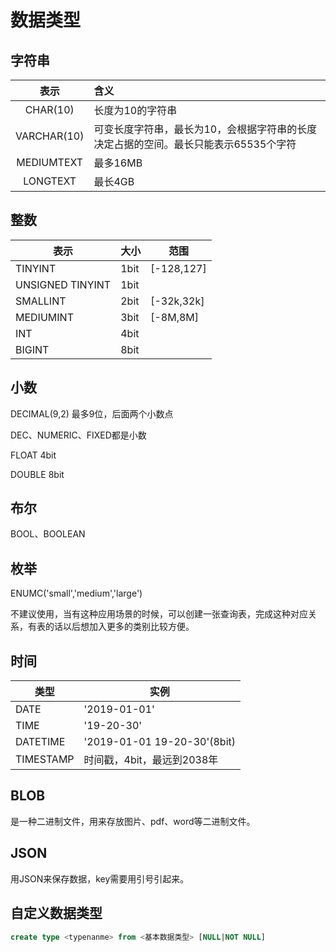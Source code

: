 # 数据类型

## 字符串

|    表示     | 含义                                                         |
| :---------: | :----------------------------------------------------------- |
|  CHAR(10)   | 长度为10的字符串                                             |
| VARCHAR(10) | 可变长度字符串，最长为10，会根据字符串的长度决定占据的空间。最长只能表示65535个字符 |
| MEDIUMTEXT  | 最多16MB                                                     |
|  LONGTEXT   | 最长4GB                                                      |

## 整数

| 表示             | 大小 | 范围       |
| ---------------- | ---- | ---------- |
| TINYINT          | 1bit | [-128,127] |
| UNSIGNED TINYINT | 1bit |            |
| SMALLINT         | 2bit | [-32k,32k] |
| MEDIUMINT        | 3bit | [-8M,8M]   |
| INT              | 4bit |            |
| BIGINT           | 8bit |            |

## 小数

DECIMAL(9,2) 最多9位，后面两个小数点

DEC、NUMERIC、FIXED都是小数

FLOAT 4bit  

DOUBLE 8bit

## 布尔

BOOL、BOOLEAN

## 枚举

ENUMC('small','medium','large')

不建议使用，当有这种应用场景的时候，可以创建一张查询表，完成这种对应关系，有表的话以后想加入更多的类别比较方便。

## 时间

| 类型      | 实例                        |
| --------- | --------------------------- |
| DATE      | '2019-01-01'                |
| TIME      | '19-20-30'                  |
| DATETIME  | '2019-01-01 19-20-30'(8bit) |
| TIMESTAMP | 时间戳，4bit，最远到2038年  |

## BLOB

是一种二进制文件，用来存放图片、pdf、word等二进制文件。

## JSON

用JSON来保存数据，key需要用引号引起来。

## 自定义数据类型

```sql
create type <typenanme> from <基本数据类型> [NULL|NOT NULL]
```

